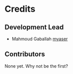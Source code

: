 # Credits

## Development Lead

- Mahmoud Gaballah [myaser](https://github.com/myaser)

## Contributors

None yet. Why not be the first?
